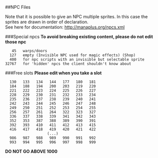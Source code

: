 ##NPC Files

Note that it is possible to give an NPC multiple sprites. In this case the
sprites are drawn in order of declaration.  
See here for documentation: http://manaplus.org/npcs.xml


###Special npcs
**To avoid breaking existing content, please do not edit those npc**
```
   45   warps/doors
  127   empty (Invisible NPC used for magic effects) (Shop)
  400   for npc scripts with an invisible but selectable sprite
32767   for 'hidden' npcs the client shouldn't know about
```

###Free slots
**Please edit when you take a slot**
```
  130   133   134   144   177   180   181  
  184   188   194   200   203   219   220  
  221   222   223   224   225   226   227  
  228   229   230   231   232   233   234  
  235   236   237   238   239   240   241  
  242   243   244   245   246   247   248  
  249   250   251   252   253   254   255  
  256   257   261   264   322   323   327  
  336   337   338   339   341   342   343  
  352   353   387   388   389   390   391  
  392   393   410   411   412   413   415  
  416   417   418   419   420   421   422  
                   (...)  
  986   987   988   989   990   991   992  
  993   994   995   996   997   998   999  
```
  **DO NOT GO ABOVE 1000**